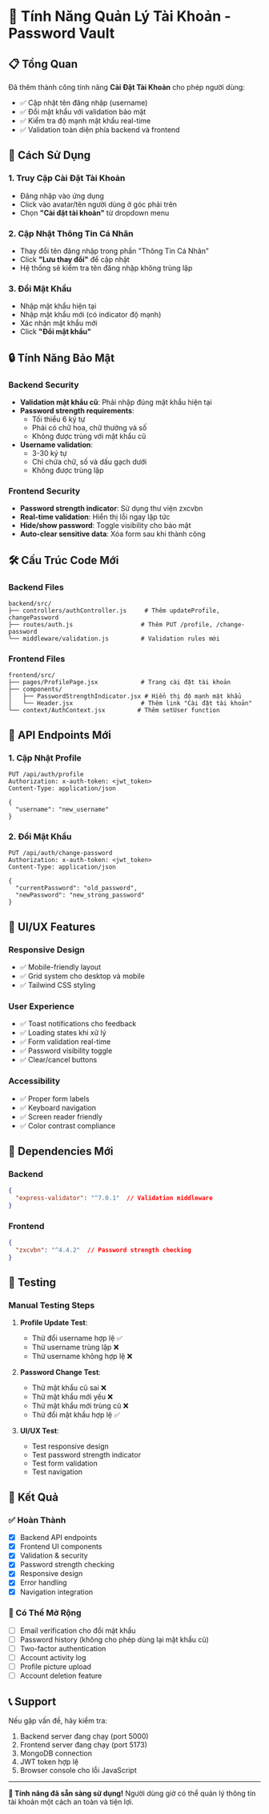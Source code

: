 # 🔐 Tính Năng Quản Lý Tài Khoản - Password Vault

## 📋 Tổng Quan

Đã thêm thành công tính năng **Cài Đặt Tài Khoản** cho phép người dùng:
- ✅ Cập nhật tên đăng nhập (username)
- ✅ Đổi mật khẩu với validation bảo mật
- ✅ Kiểm tra độ mạnh mật khẩu real-time
- ✅ Validation toàn diện phía backend và frontend

## 🚀 Cách Sử Dụng

### 1. Truy Cập Cài Đặt Tài Khoản
- Đăng nhập vào ứng dụng
- Click vào avatar/tên người dùng ở góc phải trên
- Chọn **"Cài đặt tài khoản"** từ dropdown menu

### 2. Cập Nhật Thông Tin Cá Nhân
- Thay đổi tên đăng nhập trong phần "Thông Tin Cá Nhân"
- Click **"Lưu thay đổi"** để cập nhật
- Hệ thống sẽ kiểm tra tên đăng nhập không trùng lặp

### 3. Đổi Mật Khẩu
- Nhập mật khẩu hiện tại
- Nhập mật khẩu mới (có indicator độ mạnh)
- Xác nhận mật khẩu mới
- Click **"Đổi mật khẩu"**

## 🔒 Tính Năng Bảo Mật

### Backend Security
- **Validation mật khẩu cũ**: Phải nhập đúng mật khẩu hiện tại
- **Password strength requirements**: 
  - Tối thiểu 6 ký tự
  - Phải có chữ hoa, chữ thường và số
  - Không được trùng với mật khẩu cũ
- **Username validation**:
  - 3-30 ký tự
  - Chỉ chứa chữ, số và dấu gạch dưới
  - Không được trùng lặp

### Frontend Security
- **Password strength indicator**: Sử dụng thư viện zxcvbn
- **Real-time validation**: Hiển thị lỗi ngay lập tức
- **Hide/show password**: Toggle visibility cho bảo mật
- **Auto-clear sensitive data**: Xóa form sau khi thành công

## 🛠️ Cấu Trúc Code Mới

### Backend Files
```
backend/src/
├── controllers/authController.js     # Thêm updateProfile, changePassword
├── routes/auth.js                   # Thêm PUT /profile, /change-password
└── middleware/validation.js         # Validation rules mới
```

### Frontend Files
```
frontend/src/
├── pages/ProfilePage.jsx            # Trang cài đặt tài khoản
├── components/
│   ├── PasswordStrengthIndicator.jsx # Hiển thị độ mạnh mật khẩu
│   └── Header.jsx                   # Thêm link "Cài đặt tài khoản"
└── context/AuthContext.jsx         # Thêm setUser function
```

## 📡 API Endpoints Mới

### 1. Cập Nhật Profile
```http
PUT /api/auth/profile
Authorization: x-auth-token: <jwt_token>
Content-Type: application/json

{
  "username": "new_username"
}
```

### 2. Đổi Mật Khẩu
```http
PUT /api/auth/change-password
Authorization: x-auth-token: <jwt_token>
Content-Type: application/json

{
  "currentPassword": "old_password",
  "newPassword": "new_strong_password"
}
```

## 🎨 UI/UX Features

### Responsive Design
- ✅ Mobile-friendly layout
- ✅ Grid system cho desktop và mobile
- ✅ Tailwind CSS styling

### User Experience
- ✅ Toast notifications cho feedback
- ✅ Loading states khi xử lý
- ✅ Form validation real-time
- ✅ Password visibility toggle
- ✅ Clear/cancel buttons

### Accessibility
- ✅ Proper form labels
- ✅ Keyboard navigation
- ✅ Screen reader friendly
- ✅ Color contrast compliance

## 🔧 Dependencies Mới

### Backend
```json
{
  "express-validator": "^7.0.1"  // Validation middleware
}
```

### Frontend
```json
{
  "zxcvbn": "^4.4.2"  // Password strength checking
}
```

## 🚦 Testing

### Manual Testing Steps
1. **Profile Update Test**:
   - Thử đổi username hợp lệ ✅
   - Thử username trùng lặp ❌
   - Thử username không hợp lệ ❌

2. **Password Change Test**:
   - Thử mật khẩu cũ sai ❌
   - Thử mật khẩu mới yếu ❌
   - Thử mật khẩu mới trùng cũ ❌
   - Thử đổi mật khẩu hợp lệ ✅

3. **UI/UX Test**:
   - Test responsive design
   - Test password strength indicator
   - Test form validation
   - Test navigation

## 🎯 Kết Quả

### ✅ Hoàn Thành
- [x] Backend API endpoints
- [x] Frontend UI components
- [x] Validation & security
- [x] Password strength checking
- [x] Responsive design
- [x] Error handling
- [x] Navigation integration

### 🚀 Có Thể Mở Rộng
- [ ] Email verification cho đổi mật khẩu
- [ ] Password history (không cho phép dùng lại mật khẩu cũ)
- [ ] Two-factor authentication
- [ ] Account activity log
- [ ] Profile picture upload
- [ ] Account deletion feature

## 📞 Support

Nếu gặp vấn đề, hãy kiểm tra:
1. Backend server đang chạy (port 5000)
2. Frontend server đang chạy (port 5173)
3. MongoDB connection
4. JWT token hợp lệ
5. Browser console cho lỗi JavaScript

---

**🎉 Tính năng đã sẵn sàng sử dụng!** Người dùng giờ có thể quản lý thông tin tài khoản một cách an toàn và tiện lợi.
